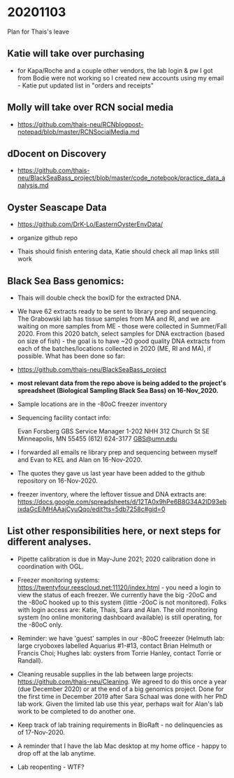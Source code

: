 # 20201103

Plan for Thais's leave

## Katie will take over purchasing

- for Kapa/Roche and a couple other vendors, the lab login & pw I got from Bodie were not working so I created new accounts using my email - 
    Katie put updated list in "orders and receipts"

## Molly will take over RCN social media

- https://github.com/thais-neu/RCNblogpost-notepad/blob/master/RCNSocialMedia.md
    
## dDocent on Discovery

- https://github.com/thais-neu/BlackSeaBass_project/blob/master/code_notebook/practice_data_analysis.md
    
## Oyster Seascape Data

- https://github.com/DrK-Lo/EasternOysterEnvData/

- organize github repo

- Thais should finish entering data, Katie should check all map links still work

## Black Sea Bass genomics: 

- Thais will double check the boxID for the extracted DNA.

- We have 62 extracts ready to be sent to library prep and sequencing. The Grabowski lab has tissue samples from MA and RI, and we are waiting on more samples from ME - those were collected in Summer/Fall 2020. From this 2020 batch, select samples for DNA exctraction (based on size of fish) - the goal is to have ~20 good quality DNA extracts from each of the batches/locations collected in 2020 (ME, RI and MA), if possible. What has been done so far:

- https://github.com/thais-neu/BlackSeaBass_project
    
- **most relevant data from the repo above is being added to the project's spreadsheet (Biological Sampling Black Sea Bass) on 16-Nov_2020.**
    
- Sample locations are in the -80oC freezer inventory
    
- Sequencing facility contact info: 
    
    Evan Forsberg
    GBS Service Manager
    1-202 NHH
    312 Church St SE
    Minneapolis, MN 55455
    (612) 624-3177
    GBS@umn.edu

- I forwarded all emails re library prep and sequencing between myself and Evan to KEL and Alan on 16-Nov-2020.

- The quotes they gave us last year have been added to the github repository on 16-Nov-2020.
         
- freezer inventory, where the leftover tissue and DNA extracts are: https://docs.google.com/spreadsheets/d/12TA0x9hPe6B8G34A2ID93ebjxdaGcEiMHAAajCyuQqo/edit?ts=5db7258c#gid=0
    

## List other responsibilities here, or next steps for different analyses. 

- Pipette calibration is due in May-June 2021; 2020 calibration done in coordination with OGL.

- Freezer monitoring systems: https://twentyfour.reescloud.net:11120/index.html - you need a login to view the status of each freezer. We currently have the big -20oC and the -80oC hooked up to this system (little -20oC is not monitored). Folks with login access are: Katie, Thais, Sara and Alan. The old monitoring system (no online monitoring dashboard available) is still operating, for the -80oC only. 

- Reminder: we have 'guest' samples in our -80oC freeezer (Helmuth lab: large cryoboxes labelled Aquarius #1-#13, contact Brian Helmuth or Francis Choi; Hughes lab: oysters from Torrie Hanley, contact Torrie or Randall).
    
- Cleaning reusable supplies in the lab between large projects: https://github.com/thais-neu/Cleaning. We agreed to do this once a year (due December 2020) or at the end of a big genomics project. Done for the first time in December 2019 after Sara Schaal was done with her PhD lab work. Given the limited lab use this year, perhaps wait for Alan's lab work to be completed to do another one.

- Keep track of lab training requirements in BioRaft - no delinquencies as of 17-Nov-2020.
  
- A reminder that I have the lab Mac desktop at my home office - happy to drop off at the lab anytime.

- Lab reopenting - WTF?







